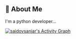 
## 🚀 About Me
I'm a python developer...

<!-- https://github.com/ashutosh00710/github-readme-activity-graph -->
<a href="https://github.com/ashutosh00710/github-readme-activity-graph"><img alt="saidovsanjar's Activity Graph" src="https://denvercoder1-activity-graph.herokuapp.com/graph/?username=saidovsanjar&bg_color=1F222E&color=#07FF2C&line=F85D7F&point=FFFFFF&hide_border=true" /></a>
